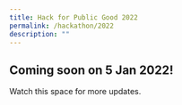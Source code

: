 ```yaml
---
title: Hack for Public Good 2022
permalink: /hackathon/2022
description: ""
---
```

## Coming soon on 5 Jan 2022!

Watch this space for more updates.